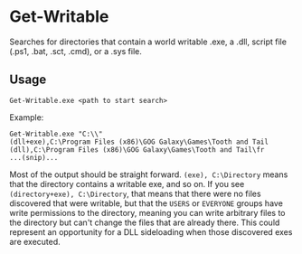 # Get-Writable
 
Searches for directories that contain a world writable .exe, a .dll, script file (.ps1, .bat, .sct, .cmd), or a .sys file.

## Usage

`Get-Writable.exe <path to start search>`

Example:
```
Get-Writable.exe "C:\\"
(dll+exe),C:\Program Files (x86)\GOG Galaxy\Games\Tooth and Tail
(dll),C:\Program Files (x86)\GOG Galaxy\Games\Tooth and Tail\fr
...(snip)...
```

Most of the output should be straight forward. `(exe), C:\Directory` means that the directory contains a writable exe, and so on. If you see `(directory+exe), C:\Directory`, that means that there were no files discovered that were writable, but that the `USERS` or `EVERYONE` groups have write permissions to the directory, meaning you can write arbitrary files to the directory but can't change the files that are already there. This could represent an opportunity for a DLL sideloading when those discovered exes are executed.
